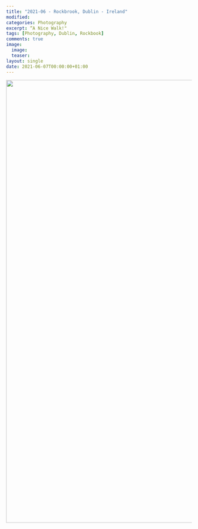 ```yaml
---
title: "2021-06 - Rockbrook, Dublin - Ireland"
modified:
categories: Photography
excerpt: “A Nice Walk!"
tags: [Photography, Dublin, Rockbook]
comments: true
image:
  image: 
  teaser: 
layout: single
date: 2021-06-07T00:00:00+01:00
---
```



<center>
<a data-flickr-embed="true" href="https://www.flickr.com/photos/198169598@N04/albums/72177720308131449" title="2021-06 Rockbrook, Dublin - Ireland"><img src="https://live.staticflickr.com/65535/52882259558_d6aa2cff56_h.jpg" width="1600" height="1200" alt="2021-06 Rockbrook, Dublin - Ireland"/></a><script async src="//embedr.flickr.com/assets/client-code.js" charset="utf-8"></script>
</center>